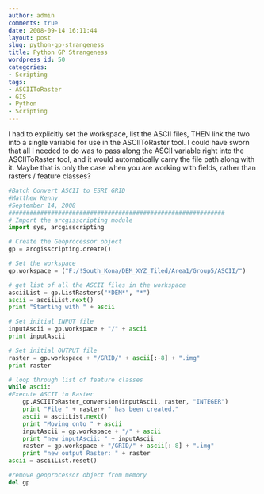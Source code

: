 ```yaml
---
author: admin
comments: true
date: 2008-09-14 16:11:44
layout: post
slug: python-gp-strangeness
title: Python GP Strangeness
wordpress_id: 50
categories:
- Scripting
tags:
- ASCIIToRaster
- GIS
- Python
- Scripting
---
```


I had to explicitly set the workspace, list the ASCII files, THEN link the two into a single variable for use in the ASCIIToRaster tool. I could have sworn that all I needed to do was to pass along the ASCII variable right into the ASCIIToRaster tool, and it would automatically carry the file path along with it. Maybe that is only the case when you are working with fields, rather than rasters / feature classes?

<!-- more -->

``` python
#Batch Convert ASCII to ESRI GRID
#Matthew Kenny
#September 14, 2008
#############################################################
# Import the arcgisscripting module
import sys, arcgisscripting

# Create the Geoprocessor object
gp = arcgisscripting.create()

# Set the workspace
gp.workspace = ("F:/!South_Kona/DEM_XYZ_Tiled/Area1/Group5/ASCII/")

# get list of all the ASCII files in the workspace
asciiList = gp.ListRasters("*DEM*", "*")
ascii = asciiList.next()
print "Starting with " + ascii

# Set initial INPUT file
inputAscii = gp.workspace + "/" + ascii
print inputAscii

# Set initial OUTPUT file
raster = gp.workspace + "/GRID/" + ascii[:-8] + ".img"
print raster

# loop through list of feature classes
while ascii:
#Execute ASCII to Raster
    gp.ASCIIToRaster_conversion(inputAscii, raster, "INTEGER")
    print "File " + raster+ " has been created."
    ascii = asciiList.next()
    print "Moving onto " + ascii
    inputAscii = gp.workspace + "/" + ascii
    print "new inputAscii: " + inputAscii
    raster = gp.workspace + "/GRID/" + ascii[:-8] + ".img"
    print "new output Raster: " + raster
ascii = asciiList.reset()

#remove geoprocessor object from memory
del gp
```
